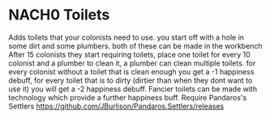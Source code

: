 # NACH0 Toilets
Adds toilets that your colonists need to use.
you start off with a hole in some dirt and some plumbers. both of these can be made in the workbench
After 15 colonists they start requiring toilets, place one toilet for every 10 colonist and a plumber to clean it, a plumber can clean multiple toilets. for every colonist without a toilet that is clean enough you get a -1 happiness debuff, for every toilet that is to dirty (dirtier than when they dont want to use it) you will get a -2 happiness debuff.
Fancier toilets can be made with technology which provide a further happiness buff.
Require Pandaros's Settlers https://github.com/JBurlison/Pandaros.Settlers/releases

